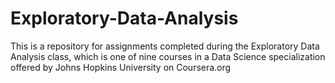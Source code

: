 # Exploratory-Data-Analysis
This is a repository for assignments completed during the Exploratory Data Analysis class, which is one of nine courses in a Data Science specialization offered by Johns Hopkins University on Coursera.org
